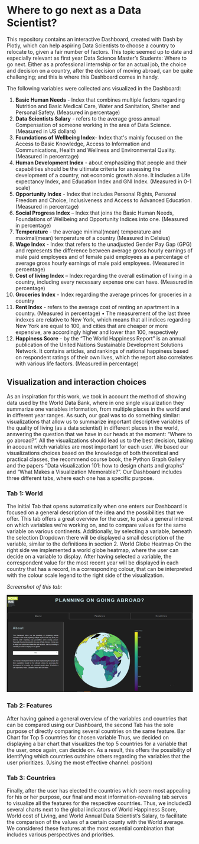 # Where to go next as a Data Scientist?

This repository contains an interactive Dashboard, created with Dash by Plotly, which can help aspiring Data Scientists to choose a country to relocate to, given a fair number of factors. This topic seemed up to date and especially relevant as first year Data Science Master’s Students: Where to go next. Either as a professional internship or for an actual job, the choice and decision on a country, after the decision of moving abroad, can be quite challenging; and this is where this Dashboard comes in handy. 

The following variables were collected ans visualized in the Dashboard:

1. __Basic Human Needs__ - Index that combines multiple factors regarding Nutrition and Basic Medical Care, Water
and Sanitation, Shelter and Personal Safety. (Measured in percentage) <br>
2. __Data Scientists Salary__ - refers to the average gross annual Compensation of someone working in the area of
Data Science. (Measured in US dollars)<br>
3. __Foundations of Wellbeing Index__- Index that's mainly focused on the Access to Basic Knowledge, Access to
Information and Communications, Health and Wellness and Environmental Quality. (Measured in percentage)<br>
4. __Human Development Index__ - about emphasizing that people and their capabilities should be the ultimate
criteria for assessing the development of a country, not economic growth alone. It includes a Life expectancy
Index, and Education Index and GNI Index. (Measured in 0-1 scale)<br>
5. __Opportunity Index__ - Index that includes Personal Rights, Personal Freedom and Choice, Inclusiveness and
Access to Advanced Education. (Measured in percentage)<br>
6. __Social Progress Index__ – Index that joins the Basic Human Needs, Foundations of Wellbeing and Opportunity
Indices into one. (Measured in percentage)<br>
7. __Temperature__ - the average minimal(mean) temperature and maximal(mean) temperature of a country
(Measured in Celsius)<br>
8. __Wage Index__ - Index that refers to the unadjusted Gender Pay Gap (GPG) and represents the difference
between average gross hourly earnings of male paid employees and of female paid employees as a percentage
of average gross hourly earnings of male paid employees. (Measured in percentage)<br>
9. __Cost of living Index__ – Index regarding the overall estimation of living in a country, including every necessary
expense one can have. (Measured in percentage)<br>
10. __Groceries Index__ - Index regarding the average princes for groceries in a country<br>
11. __Rent Index__ - refers to the average cost of renting an apartment in a country. (Measured in percentage)
• The measurement of the last three indexes are relative to New York, which means that all indices
regarding New York are equal to 100, and cities that are cheaper or more expensive, are
accordingly higher and lower than 100, respectively<br>
12. __Happiness Score__ - by the “The World Happiness Report” is an annual publication of the United Nations
Sustainable Development Solutions Network. It contains articles, and rankings of national happiness based on
respondent ratings of their own lives, which the report also correlates with various life factors. (Measured in
percentage)<br>

<p>
  

## Visualization and interaction choices
As an inspiration for this work, we took in account the method of showing data used by the World Data Bank, where
in one single visualization they summarize one variables information, from multiple places in the world and in
different year ranges.
As such, our goal was to do something similar: visualizations that allow us to summarize important descriptive
variables of the quality of living (as a data scientist) in different places in the world, answering the question that we
have in our heads at the moment: “Where to go abroad?”. All the visualizations should lead us to the best decision,
taking in account witch variables are most important for each user.
We based our visualizations choices based on the knowledge of both theoretical and practical classes, the
recommend course book, the Python Graph Gallery and the papers “Data visualization 101: how to design charts
and graphs” and “What Makes a Visualization Memorable?”.
Our Dashboard includes three different tabs, where each one has a specific purpose.

### Tab 1: World
The initial Tab that opens automatically when one enters our Dashboard is focused on a general description of the
idea and the possibilities that we offer. This tab offers a great overview for the user, to peak a general interest on
which variables we’re working on, and to compare values for the same variable on various continents. Additionally,
by selecting a variable, beneath the selection Dropdown there will be displayed a small description of the variable,
similar to the definitions in section 2.
World Globe Heatmap
On the right side we implemented a world globe heatmap, where the user can decide on a variable to display. After
having selected a variable, the correspondent value for the most recent year will be displayed in each country that
has a record, in a corresponding colour, that can be interpreted with the colour scale legend to the right side of the
visualization. <p>

  _Screenshot of this tab:_ <br>

![Tab 1 Screenshot](./Data/tab1.PNG) 
<br>
  
### Tab 2: Features
After having gained a general overview of the variables and countries that can be compared using our Dashboard,
the second Tab has the sole purpose of directly comparing several countries on the same feature.
Bar Chart for Top 5 countries for chosen variable
Thus, we decided on displaying a bar chart that visualizes the top 5 countries for a variable that the user, once again,
can decide on. As a result, this offers the possibility of identifying which countries outshine others regarding the
variables that the user prioritizes. (Using the most effective channel: position) <p>
  
### Tab 3: Countries
Finally, after the user has elected the countries which seem most appealing for his or her purpose, our final and
most information-revealing tab serves to visualize all the features for the respective countries. Thus, we included3
several charts next to the global indicators of World Happiness Score, World cost of Living, and World Annual Data
Scientist’s Salary, to facilitate the comparison of the values of a certain county with the World average. We
considered these features at the most essential combination that includes various perspectives and priorities.

